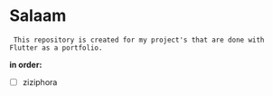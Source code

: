 # Salaam  

``` This repository is created for my project's that are done with Flutter as a portfolio.```

 __in order:__  
 - [ ] ziziphora 
